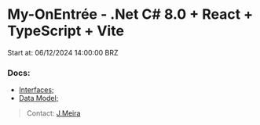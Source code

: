 # My-OnEntrée - .Net C# 8.0 + React + TypeScript + Vite

Start at: 06/12/2024 14:00:00 BRZ

### Docs:

- [Interfaces;](https://www.figma.com/design/ztqsEQWF8BXskx8UerVztk/OnEntree---Desafio-Fullstack)
- [Data Model;](https://miro.com/app/board/uXjVK8ejIG8=/?share_link_id=526548866895)

> Contact: [J.Meira](https://github.com/J-Meira)
